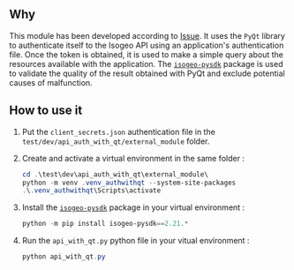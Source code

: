 ## Why

This module has been developed according to [Issue](https://github.com/isogeo/isogeo-plugin-qgis/issues/185).
It uses the `PyQt` library to authenticate itself to the Isogeo API using an application's authentication file. Once the token is obtained, it is used to make a simple query about the resources available with the application. The [`isogeo-pysdk`](https://github.com/isogeo/isogeo-api-py-minsdk) package is used to validate the quality of the result obtained with PyQt and exclude potential causes of malfunction.

## How to use it

1. Put the `client_secrets.json` authentication file in the `test/dev/api_auth_with_qt/external_module` folder.

2. Create and activate a virtual environment in the same folder :

    ```powershell
    cd .\test\dev\api_auth_with_qt\external_module\
    python -m venv .venv_authwithqt --system-site-packages
    .\.venv_authwithqt\Scripts\activate
    ```

3. Install the [`isogeo-pysdk`](https://github.com/isogeo/isogeo-api-py-minsdk) package in your virtual environment :

    ```powershell
    python -m pip install isogeo-pysdk==2.21.*
    ```

4. Run the `api_with_qt.py` python file in your vitual environment :

    ```powershell
    python api_with_qt.py
    ```
